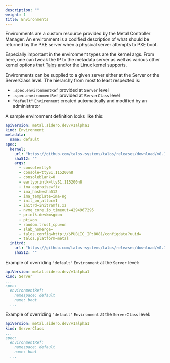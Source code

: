 ```yaml
---
description: ""
weight: 1
title: Environments
---
```


Environments are a custom resource provided by the Metal Controller Manager.
An environment is a codified description of what should be returned by the PXE server when a physical server attempts to PXE boot.

Especially important in the environment types are the kernel args.
From here, one can tweak the IP to the metadata server as well as various other kernel options that [Talos](https://www.talos.dev/docs/v0.8/introduction/getting-started/#kernel-parameters) and/or the Linux kernel supports.

Environments can be supplied to a given server either at the Server or the ServerClass level.
The hierarchy from most to least respected is:

- `.spec.environmentRef` provided at `Server` level
- `.spec.environmentRef` provided at `ServerClass` level
- `"default"` `Environment` created automatically and modified by an administrator

A sample environment definition looks like this:

```yaml
apiVersion: metal.sidero.dev/v1alpha1
kind: Environment
metadata:
  name: default
spec:
  kernel:
    url: "https://github.com/talos-systems/talos/releases/download/v0.10.2/vmlinuz-amd64"
    sha512: ""
    args:
      - console=tty0
      - console=ttyS1,115200n8
      - consoleblank=0
      - earlyprintk=ttyS1,115200n8
      - ima_appraise=fix
      - ima_hash=sha512
      - ima_template=ima-ng
      - init_on_alloc=1
      - initrd=initramfs.xz
      - nvme_core.io_timeout=4294967295
      - printk.devkmsg=on
      - pti=on
      - random.trust_cpu=on
      - slab_nomerge=
      - talos.config=http://$PUBLIC_IP:8081/configdata?uuid=
      - talos.platform=metal
  initrd:
    url: "https://github.com/talos-systems/talos/releases/download/v0.10.2/initramfs-amd64.xz"
    sha512: ""
```

Example of overriding `"default"` `Environment` at the `Server` level:

```yaml
apiVersion: metal.sidero.dev/v1alpha1
kind: Server
...
spec:
  environmentRef:
    namespace: default
    name: boot
  ...
```

Example of overriding `"default"` `Environment` at the `ServerClass` level:

```yaml
apiVersion: metal.sidero.dev/v1alpha1
kind: ServerClass
...
spec:
  environmentRef:
    namespace: default
    name: boot
  ...
```
